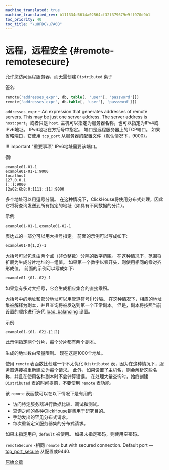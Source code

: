 ```yaml
---
machine_translated: true
machine_translated_rev: b111334d6614a02564cf32f379679e9ff970d9b1
toc_priority: 40
toc_title: "\u8FDC\u7A0B"
---
```


# 远程，远程安全 {#remote-remotesecure}

允许您访问远程服务器，而无需创建 `Distributed` 桌子

签名:

``` sql
remote('addresses_expr', db, table[, 'user'[, 'password']])
remote('addresses_expr', db.table[, 'user'[, 'password']])
```

`addresses_expr` – An expression that generates addresses of remote servers. This may be just one server address. The server address is `host:port`，或者只是 `host`. 主机可以指定为服务器名称，也可以指定为IPv4或IPv6地址。 IPv6地址在方括号中指定。 端口是远程服务器上的TCP端口。 如果省略端口，它使用 `tcp_port` 从服务器的配置文件（默认情况下，9000）。

!!! important "重要事项"
    IPv6地址需要该端口。

例:

``` text
example01-01-1
example01-01-1:9000
localhost
127.0.0.1
[::]:9000
[2a02:6b8:0:1111::11]:9000
```

多个地址可以用逗号分隔。 在这种情况下，ClickHouse将使用分布式处理，因此它将将查询发送到所有指定的地址（如具有不同数据的分片）。

示例:

``` text
example01-01-1,example01-02-1
```

表达式的一部分可以用大括号指定。 前面的示例可以写成如下:

``` text
example01-0{1,2}-1
```

大括号可以包含由两个点（非负整数）分隔的数字范围。 在这种情况下，范围将扩展为生成分片地址的一组值。 如果第一个数字以零开头，则使用相同的零对齐形成值。 前面的示例可以写成如下:

``` text
example01-{01..02}-1
```

如果您有多对大括号，它会生成相应集合的直接乘积。

大括号中的地址和部分地址可以用管道符号(\|)分隔。 在这种情况下，相应的地址集被解释为副本，并且查询将被发送到第一个正常副本。 但是，副本将按照当前设置的顺序进行迭代 [load\_balancing](../../operations/settings/settings.md) 设置。

示例:

``` text
example01-{01..02}-{1|2}
```

此示例指定两个分片，每个分片都有两个副本。

生成的地址数由常量限制。 现在这是1000个地址。

使用 `remote` 表函数比创建一个不太优化 `Distributed` 表，因为在这种情况下，服务器连接被重新建立为每个请求。 此外，如果设置了主机名，则会解析这些名称，并且在使用各种副本时不会计算错误。 在处理大量查询时，始终创建 `Distributed` 表的时间提前，不要使用 `remote` 表功能。

该 `remote` 表函数可以在以下情况下是有用的:

-   访问特定服务器进行数据比较、调试和测试。
-   查询之间的各种ClickHouse群集用于研究目的。
-   手动发出的罕见分布式请求。
-   每次重新定义服务器集的分布式请求。

如果未指定用户, `default` 被使用。
如果未指定密码，则使用空密码。

`remoteSecure` -相同 `remote` but with secured connection. Default port — [tcp\_port\_secure](../../operations/server_configuration_parameters/settings.md#server_configuration_parameters-tcp_port_secure) 从配置或9440.

[原始文章](https://clickhouse.tech/docs/en/query_language/table_functions/remote/) <!--hide-->
